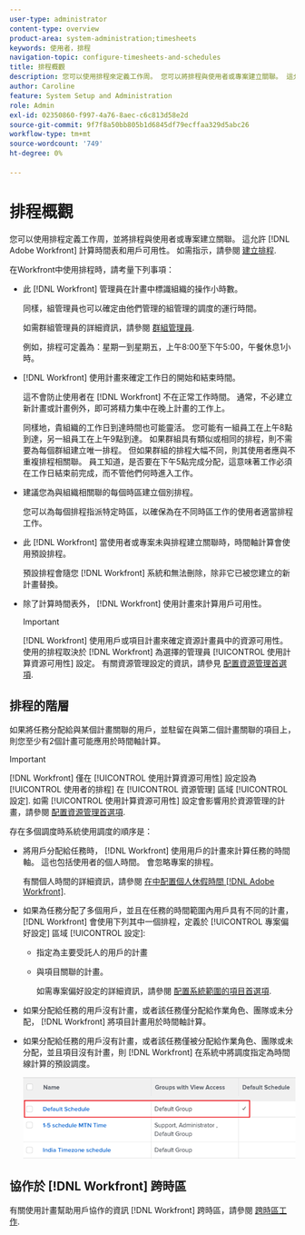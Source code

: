 ```yaml
---
user-type: administrator
content-type: overview
product-area: system-administration;timesheets
keywords: 使用者，排程
navigation-topic: configure-timesheets-and-schedules
title: 排程概觀
description: 您可以使用排程來定義工作周。 您可以將排程與使用者或專案建立關聯。 這允許 [!DNL Adobe Workfront] 計算時間表和用戶可用性。 如需指示，請參閱建立排程。
author: Caroline
feature: System Setup and Administration
role: Admin
exl-id: 02350860-f997-4a76-8aec-c6c813d58e2d
source-git-commit: 9f7f8a50bb805b1d6845df79ecffaa329d5abc26
workflow-type: tm+mt
source-wordcount: '749'
ht-degree: 0%

---
```


# 排程概觀

您可以使用排程定義工作周，並將排程與使用者或專案建立關聯。 這允許 [!DNL Adobe Workfront] 計算時間表和用戶可用性。 如需指示，請參閱 [建立排程](../../../administration-and-setup/set-up-workfront/configure-timesheets-schedules/create-schedules.md).

在Workfront中使用排程時，請考量下列事項：

* 此 [!DNL Workfront] 管理員在計畫中標識組織的操作小時數。

   同樣，組管理員也可以確定由他們管理的組管理的調度的運行時間。

   如需群組管理員的詳細資訊，請參閱 [群組管理員](../../../administration-and-setup/manage-groups/group-roles/group-administrators.md).

   例如，排程可定義為：星期一到星期五，上午8:00至下午5:00，午餐休息1小時。

* [!DNL Workfront] 使用計畫來確定工作日的開始和結束時間。

   這不會防止使用者在 [!DNL Workfront] 不在正常工作時間。 通常，不必建立新計畫或計畫例外，即可將精力集中在晚上計畫的工作上。

   同樣地，貴組織的工作日到達時間也可能靈活。 您可能有一組員工在上午8點到達，另一組員工在上午9點到達。 如果群組具有類似或相同的排程，則不需要為每個群組建立唯一排程。 但如果群組的排程大幅不同，則其使用者應與不重複排程相關聯。 員工知道，是否要在下午5點完成分配，這意味著工作必須在工作日結束前完成，而不管他們何時進入工作。

* 建議您為與組織相關聯的每個時區建立個別排程。

   您可以為每個排程指派特定時區，以確保為在不同時區工作的使用者適當排程工作。

* 此 [!DNL Workfront] 當使用者或專案未與排程建立關聯時，時間軸計算會使用預設排程。

   預設排程會隨您 [!DNL Workfront] 系統和無法刪除，除非它已被您建立的新計畫替換。

* 除了計算時間表外， [!DNL Workfront] 使用計畫來計算用戶可用性。

   >[!IMPORTANT]
   >
   >[!DNL Workfront] 使用用戶或項目計畫來確定資源計畫員中的資源可用性。 使用的排程取決於 [!DNL Workfront] 為選擇的管理員 [!UICONTROL 使用計算資源可用性] 設定。 有關資源管理設定的資訊，請參見 [配置資源管理首選項](../../../administration-and-setup/set-up-workfront/configure-system-defaults/configure-resource-mgmt-preferences.md).

## 排程的階層

如果將任務分配給與某個計畫關聯的用戶，並駐留在與第二個計畫關聯的項目上，則您至少有2個計畫可能應用於時間軸計算。

>[!IMPORTANT]
>
>[!DNL Workfront] 僅在 [!UICONTROL 使用計算資源可用性] 設定設為 [!UICONTROL 使用者的排程] 在 [!UICONTROL 資源管理] 區域 [!UICONTROL 設定]. 如需 [!UICONTROL 使用計算資源可用性] 設定會影響用於資源管理的計畫，請參閱 [配置資源管理首選項](../../../administration-and-setup/set-up-workfront/configure-system-defaults/configure-resource-mgmt-preferences.md).

存在多個調度時系統使用調度的順序是：

* 將用戶分配給任務時， [!DNL Workfront] 使用用戶的計畫來計算任務的時間軸。 這也包括使用者的個人時間。 會忽略專案的排程。

   有關個人時間的詳細資訊，請參閱 [在中配置個人休假時間 [!DNL Adobe Workfront]](../../../workfront-basics/manage-your-account-and-profile/configuring-your-user-profile/personal-time-overview.md).

* 如果為任務分配了多個用戶，並且在任務的時間範圍內用戶具有不同的計畫， [!DNL Workfront] 會使用下列其中一個排程，定義於 [!UICONTROL 專案偏好設定] 區域 [!UICONTROL 設定]:

   * 指定為主要受託人的用戶的計畫
   * 與項目關聯的計畫。

      如需專案偏好設定的詳細資訊，請參閱 [配置系統範圍的項目首選項](../../../administration-and-setup/set-up-workfront/configure-system-defaults/set-project-preferences.md).

* 如果分配給任務的用戶沒有計畫，或者該任務僅分配給作業角色、團隊或未分配， [!DNL Workfront] 將項目計畫用於時間軸計算。
* 如果分配給任務的用戶沒有計畫，或者該任務僅被分配給作業角色、團隊或未分配，並且項目沒有計畫，則 [!DNL Workfront] 在系統中將調度指定為時間線計算的預設調度。

   ![](assets/default-schedule.png)

## 協作於 [!DNL Workfront] 跨時區

有關使用計畫幫助用戶協作的資訊 [!DNL Workfront] 跨時區，請參閱 [跨時區工作](../../../workfront-basics/tips-tricks-and-troubleshooting/working-across-timezones.md).
